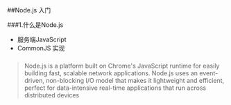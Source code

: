 ##Node.js 入门

###1.什么是Node.js 
 - 服务端JavaScript
 - CommonJS 实现 

###
 > Node.js is a platform built on Chrome's JavaScript runtime for easily building fast, scalable network applications. Node.js uses an event-driven, non-blocking I/O model that makes it lightweight and efficient, perfect for data-intensive real-time applications that run across distributed devices
 
 
 
### 
